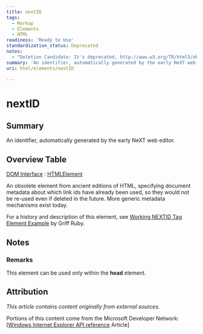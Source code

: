 ```yaml
---
title: nextID
tags:
  - Markup
  - Elements
  - HTML
readiness: 'Ready to Use'
standardization_status: Deprecated
notes:
  - "Deletion Candidate: It's deprecated, http://www.w3.org/TR/html5/obsolete.html#non-conforming-features\nMight be useful for historical reference on the subject of document metadata."
summary: 'An identifier, automatically generated by the early NeXT web editor.'
uri: html/elements/nextID

---
```

# nextID

## Summary

An identifier, automatically generated by the early NeXT web editor.

## Overview Table

[DOM Interface](/dom/interface)
:   [HTMLElement](/dom/HTMLElement)

An obsolete element from ancient editions of HTML, specifying document metadata about which link ids have already been used, so they would not be re-used even if deleted in the future. More generic metadata mechanisms exist today.

For a history and description of this element, see [Working NEXTID Tag Element Example](http://www.the-pope.com/nextid.html) by Griff Ruby.

## Notes

### Remarks

This element can be used only within the **head** element.

## Attribution

*This article contains content originally from external sources.*

Portions of this content come from the Microsoft Developer Network: [[Windows Internet Explorer API reference](http://msdn.microsoft.com/en-us/library/ie/hh828809%28v=vs.85%29.aspx) Article]

